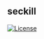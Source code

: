 ## seckill
[![License](https://img.shields.io/badge/license-Apache--2.0-blue.svg)](http://www.apache.org/licenses/LICENSE-2.0)
